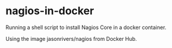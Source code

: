 # nagios-in-docker

Running a shell script to install Nagios Core in a docker container.

Using the image jasonrivers/nagios from Docker Hub.
